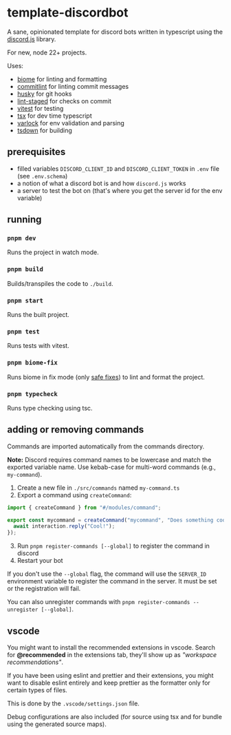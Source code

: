 # template-discordbot

A sane, opinionated template for discord bots written in typescript using the [discord.js](https://discord.js.org/#/) library.

For new, node 22+ projects.

Uses:

- [biome](https://github.com/biomejs/biome) for linting and formatting
- [commitlint](https://github.com/conventional-changelog/commitlint) for linting commit messages
- [husky](https://github.com/typicode/husky) for git hooks
- [lint-staged](https://github.com/lint-staged/lint-staged) for checks on commit
- [vitest](https://github.com/vitest-dev/vitest) for testing
- [tsx](https://github.com/privatenumber/tsx) for dev time typescript
- [varlock](https://github.com/dmno-dev/varlock) for env validation and parsing
- [tsdown](https://github.com/rolldown/tsdown) for building

## prerequisites

- filled variables `DISCORD_CLIENT_ID` and `DISCORD_CLIENT_TOKEN` in `.env` file (see `.env.schema`)
- a notion of what a discord bot is and how `discord.js` works
- a server to test the bot on (that's where you get the server id for the env variable)

## running

### `pnpm dev`

Runs the project in watch mode.

### `pnpm build`

Builds/transpiles the code to `./build`.

### `pnpm start`

Runs the built project.

### `pnpm test`

Runs tests with vitest.

### `pnpm biome-fix`

Runs biome in fix mode (only [safe fixes](https://biomejs.dev/linter/#safe-fixes)) to lint and format the project.

### `pnpm typecheck`

Runs type checking using tsc.

## adding or removing commands

Commands are imported automatically from the commands directory.

**Note:** Discord requires command names to be lowercase and match the exported variable name. Use kebab-case for multi-word commands (e.g., `my-command`).

1. Create a new file in `./src/commands` named `my-command.ts`
2. Export a command using `createCommand`:

```ts
import { createCommand } from "#/modules/command";

export const mycommand = createCommand("mycommand", "Does something cool", async (interaction) => {
  await interaction.reply("Cool!");
});
```

3. Run `pnpm register-commands [--global]` to register the command in discord
4. Restart your bot

If you don't use the `--global` flag, the command will use the `SERVER_ID` environment variable to register the command in the server. It must be set or the registration will fail.

You can also unregister commands with `pnpm register-commands --unregister [--global]`.

## vscode

You might want to install the recommended extensions in vscode. Search for **@recommended** in the extensions tab, they'll show up as _"workspace recommendations"_.

If you have been using eslint and prettier and their extensions, you might want to disable eslint entirely and keep prettier as the formatter only for certain types of files.

This is done by the `.vscode/settings.json` file.

Debug configurations are also included (for source using tsx and for bundle using the generated source maps).
